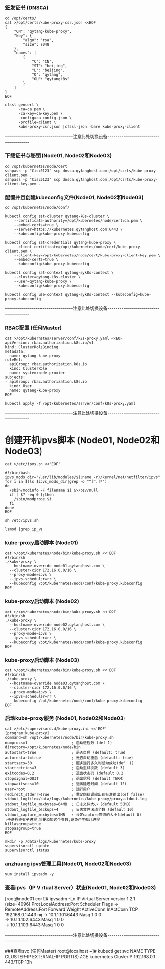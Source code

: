 ### 签发证书 (DNSCA)
```shell script
cd /opt/certs/
cat >/opt/certs/kube-proxy-csr.json <<EOF
{
    "CN": "qytang-kube-proxy",
    "key": {
        "algo": "rsa",
        "size": 2048
    },
    "names": [
        {
            "C": "CN",
            "ST": "beijing",
            "L": "beijing",
            "O": "qytang",
            "OU": "qytangk8s"
        }
    ]
}
EOF

cfssl gencert \
      -ca=ca.pem \
      -ca-key=ca-key.pem \
      -config=ca-config.json \
      -profile=client \
      kube-proxy-csr.json |cfssl-json -bare kube-proxy-client

```

----------------------------------注意此处切换设备--------------------------------------

### 下载证书与秘钥 (Node01, Node02和Node03)
```shell script
cd /opt/kubernetes/node/cert
sshpass -p "Cisc0123" scp dnsca.qytanghost.com:/opt/certs/kube-proxy-client.pem .
sshpass -p "Cisc0123" scp dnsca.qytanghost.com:/opt/certs/kube-proxy-client-key.pem .

```

### 配置并且创建kubeconfig文件(Node01, Node02和Node03)
```shell
cd /opt/kubernetes/node/conf/

kubectl config set-cluster qytang-k8s-cluster \
    --certificate-authority=/opt/kubernetes/node/cert/ca.pem \
    --embed-certs=true \
    --server=https://kubernetes.qytanghost.com:6443 \
    --kubeconfig=kube-proxy.kubeconfig

kubectl config set-credentials qytang-kube-proxy \
    --client-certificate=/opt/kubernetes/node/cert/kube-proxy-client.pem \
    --client-key=/opt/kubernetes/node/cert/kube-proxy-client-key.pem \
    --embed-certs=true \
    --kubeconfig=kube-proxy.kubeconfig

kubectl config set-context qytang-myk8s-context \
    --cluster=qytang-k8s-cluster \
    --user=qytang-kube-proxy \
    --kubeconfig=kube-proxy.kubeconfig

kubectl config use-context qytang-myk8s-context --kubeconfig=kube-proxy.kubeconfig

```

----------------------------------注意此处切换设备--------------------------------------

### RBAC配置 (任何Master)
```shell script
cat >/opt/kubernetes/server/conf/k8s-proxy.yaml <<EOF
apiVersion: rbac.authorization.k8s.io/v1
kind: ClusterRoleBinding
metadata:
  name: qytang-kube-proxy
roleRef:
  apiGroup: rbac.authorization.k8s.io
  kind: ClusterRole
  name: system:node-proxier
subjects:
- apiGroup: rbac.authorization.k8s.io
  kind: User
  name: qytang-kube-proxy
EOF

kubectl apply -f /opt/kubernetes/server/conf/k8s-proxy.yaml

```

----------------------------------注意此处切换设备--------------------------------------

# 创建开机ipvs脚本 (Node01, Node02和Node03)
```shell script
cat >/etc/ipvs.sh <<'EOF'

#!/bin/bash
ipvs_mods_dir="/usr/lib/modules/$(uname -r)/kernel/net/netfilter/ipvs"
for i in $(ls $ipvs_mods_dir|grep -o "^[^.]*")
do
  /sbin/modinfo -F filename $i &>/dev/null
  if [ $? -eq 0 ];then
    /sbin/modprobe $i
  fi
done
EOF

sh /etc/ipvs.sh 

lsmod |grep ip_vs

```

### kube-proxy启动脚本 (Node01)
```shell script
cat >/opt/kubernetes/node/bin/kube-proxy.sh <<'EOF'
#!/bin/sh
./kube-proxy \
  --hostname-override node01.qytanghost.com \
  --cluster-cidr 172.16.0.0/16 \
  --proxy-mode=ipvs \
  --ipvs-scheduler=rr \
  --kubeconfig /opt/kubernetes/node/conf/kube-proxy.kubeconfig
EOF

```

### kube-proxy启动脚本 (Node02)
```shell script
cat >/opt/kubernetes/node/bin/kube-proxy.sh <<'EOF'
#!/bin/sh
./kube-proxy \
  --hostname-override node02.qytanghost.com \
  --cluster-cidr 172.16.0.0/16 \
  --proxy-mode=ipvs \
  --ipvs-scheduler=rr \
  --kubeconfig /opt/kubernetes/node/conf/kube-proxy.kubeconfig
EOF

```

### kube-proxy启动脚本 (Node03)
```shell script
cat >/opt/kubernetes/node/bin/kube-proxy.sh <<'EOF'
#!/bin/sh
./kube-proxy \
  --hostname-override node03.qytanghost.com \
  --cluster-cidr 172.16.0.0/16 \
  --proxy-mode=ipvs \
  --ipvs-scheduler=rr \
  --kubeconfig /opt/kubernetes/node/conf/kube-proxy.kubeconfig
EOF

```

### 启动kube-proxy服务 (Node01, Node02和Node03)
```shell script
cat >/etc/supervisord.d/kube-proxy.ini <<'EOF'
[program:kube-proxy]
command=sh /opt/kubernetes/node/bin/kube-proxy.sh
numprocs=1                    ; 启动进程数 (def 1)
directory=/opt/kubernetes/node/bin
autostart=true                ; 是否自启 (default: true)
autorestart=true              ; 是否自动重启 (default: true)
startsecs=30                  ; 服务运行多久判断为成功(def. 1)
startretries=3                ; 启动重试次数 (default 3)
exitcodes=0,2                 ; 退出状态码 (default 0,2)
stopsignal=QUIT               ; 退出信号 (default TERM)
stopwaitsecs=10               ; 退出延迟时间 (default 10)
user=root                     ; 运行用户
redirect_stderr=true          ; 重定向错误输出到标准输出(def false)
stdout_logfile=/data/logs/kubernetes/kube-proxy/proxy.stdout.log
stdout_logfile_maxbytes=64MB  ; 日志文件大小 (default 50MB)
stdout_logfile_backups=4      ; 日志文件滚动个数 (default 10)
stdout_capture_maxbytes=1MB   ; 设定capture管道的大小(default 0)
;子进程还有子进程,需要添加这个参数,避免产生孤儿进程
killasgroup=true
stopasgroup=true
EOF

mkdir -p /data/logs/kubernetes/kube-proxy
supervisorctl update
supervisorctl status

```

### anzhuang ipvs管理工具(Node01, Node02和Node03)
```shell
yum install ipvsadm -y

```

### 查看ipvs（IP Virtual Server）状态(Node01, Node02和Node03)
[root@node01 conf]# ipvsadm -Ln
IP Virtual Server version 1.2.1 (size=4096)
Prot LocalAddress:Port Scheduler Flags
  -> RemoteAddress:Port           Forward Weight ActiveConn InActConn
TCP  192.168.0.1:443 nq
  -> 10.1.1.101:6443              Masq    1      0          0         
  -> 10.1.1.102:6443              Masq    1      0          0         
  -> 10.1.1.103:6443              Masq    1      0          0   

----------------------------------注意此处切换设备--------------------------------------

###查看svc (任何Master)
root@localhost ~]# kubectl get svc
NAME         TYPE        CLUSTER-IP    EXTERNAL-IP   PORT(S)   AGE
kubernetes   ClusterIP   192.168.0.1   <none>        443/TCP   13h
